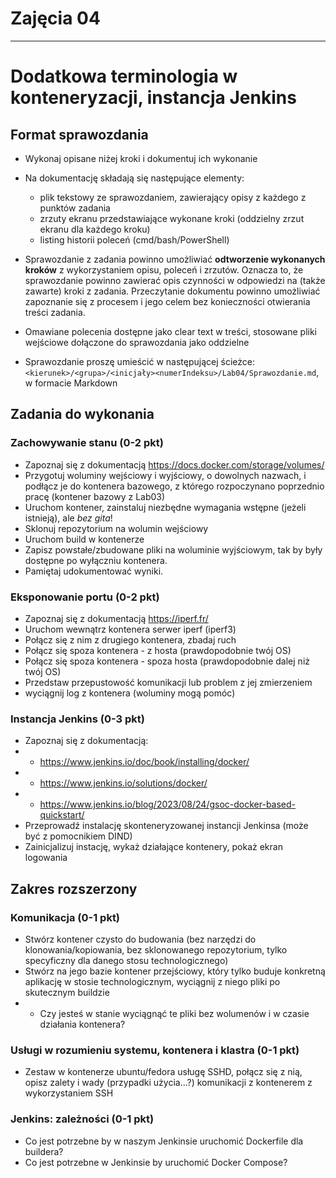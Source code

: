# Zajęcia 04
---
# Dodatkowa terminologia w konteneryzacji, instancja Jenkins

## Format sprawozdania
- Wykonaj opisane niżej kroki i dokumentuj ich wykonanie
- Na dokumentację składają się następujące elementy:
  - plik tekstowy ze sprawozdaniem, zawierający opisy z każdego z punktów zadania
  - zrzuty ekranu przedstawiające wykonane kroki (oddzielny zrzut ekranu dla każdego kroku)
  - listing historii poleceń (cmd/bash/PowerShell)
- Sprawozdanie z zadania powinno umożliwiać **odtworzenie wykonanych kroków** z wykorzystaniem opisu, poleceń i zrzutów. Oznacza to, że sprawozdanie powinno zawierać opis czynności w odpowiedzi na (także zawarte) kroki z zadania. Przeczytanie dokumentu powinno umożliwiać zapoznanie się z procesem i jego celem bez konieczności otwierania treści zadania.
- Omawiane polecenia dostępne jako clear text w treści, stosowane pliki wejściowe dołączone do sprawozdania jako oddzielne

- Sprawozdanie proszę umieścić w następującej ścieżce: ```<kierunek>/<grupa>/<inicjały><numerIndeksu>/Lab04/Sprawozdanie.md```, w formacie Markdown

## Zadania do wykonania

### Zachowywanie stanu (0-2 pkt)
* Zapoznaj się z dokumentacją https://docs.docker.com/storage/volumes/
* Przygotuj woluminy wejściowy i wyjściowy, o dowolnych nazwach, i podłącz je do kontenera bazowego, z którego rozpoczynano poprzednio pracę (kontener bazowy z Lab03)
* Uruchom kontener, zainstaluj niezbędne wymagania wstępne (jeżeli istnieją), ale *bez gita*!
* Sklonuj repozytorium na wolumin wejściowy
* Uruchom build w kontenerze
* Zapisz powstałe/zbudowane pliki na woluminie wyjściowym, tak by były dostępne po wyłączniu kontenera.
* Pamiętaj udokumentować wyniki.

### Eksponowanie portu (0-2 pkt)
* Zapoznaj się z dokumentacją https://iperf.fr/
* Uruchom wewnątrz kontenera serwer iperf (iperf3)
* Połącz się z nim z drugiego kontenera, zbadaj ruch
* Połącz się spoza kontenera - z hosta  (prawdopodobnie twój OS)
* Połącz się spoza kontenera - spoza hosta (prawdopodobnie dalej niż twój OS)
* Przedstaw przepustowość komunikacji lub problem z jej zmierzeniem 
* wyciągnij log z kontenera (woluminy mogą pomóc)

### Instancja Jenkins (0-3 pkt)
* Zapoznaj się z dokumentacją:
* * https://www.jenkins.io/doc/book/installing/docker/
* * https://www.jenkins.io/solutions/docker/
* * https://www.jenkins.io/blog/2023/08/24/gsoc-docker-based-quickstart/	
* Przeprowadź instalację skonteneryzowanej instancji Jenkinsa (może być z pomocnikiem DIND)
* Zainicjalizuj instację, wykaż działające kontenery, pokaż ekran logowania

## Zakres rozszerzony

### Komunikacja (0-1 pkt)
* Stwórz kontener czysto do budowania (bez narzędzi do klonowania/kopiowania, bez sklonowanego repozytorium, tylko specyficzny dla danego stosu technologicznego)
* Stwórz na jego bazie kontener przejściowy, który tylko buduje konkretną aplikację w stosie technologicznym, wyciągnij z niego pliki po skutecznym buildzie
* * Czy jesteś w stanie wyciągnąć te pliki bez wolumenów i w czasie działania kontenera?

### Usługi w rozumieniu systemu, kontenera i klastra (0-1 pkt)
* Zestaw w kontenerze ubuntu/fedora usługę SSHD, połącz się z nią, opisz zalety i wady (przypadki użycia...?) komunikacji z kontenerem z wykorzystaniem SSH

### Jenkins: zależności (0-1 pkt)
* Co jest potrzebne by w naszym Jenkinsie uruchomić Dockerfile dla buildera?
* Co jest potrzebne w Jenkinsie by uruchomić Docker Compose?
